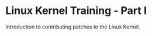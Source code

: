 Linux Kernel Training - Part I
==============================

Introduction to contributing patches to the Linux Kernel.
